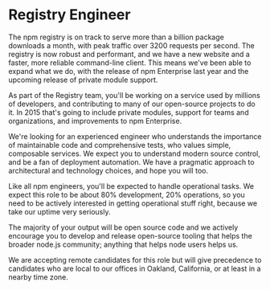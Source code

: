 # Registry Engineer

The npm registry is on track to serve more than a billion package downloads a month, with peak traffic over 3200 requests per second. The registry is now robust and performant, and we have a new website and a faster, more reliable command-line client. This means we've been able to expand what we do, with the release of npm Enterprise last year and the upcoming release of private module support.

As part of the Registry team, you'll be working on a service used by millions of developers, and contributing to many of our open-source projects to do it. In 2015 that's going to include private modules, support for teams and organizations, and improvements to npm Enterprise.

We're looking for an experienced engineer who understands the importance of maintainable code and comprehensive tests, who values simple, composable services. We expect you to understand modern source control, and be a fan of deployment automation. We have a pragmatic approach to architectural and technology choices, and hope you will too.

Like all npm engineers, you'll be expected to handle operational tasks. We expect this role to be about 80% development, 20% operations, so you need to be actively interested in getting operational stuff right, because we take our uptime very seriously.

The majority of your output will be open source code and we actively encourage you to develop and release open-source tooling that helps the broader node.js community; anything that helps node users helps us.

We are accepting remote candidates for this role but will give precedence to candidates who are local to our offices in Oakland, California, or at least in a nearby time zone.
